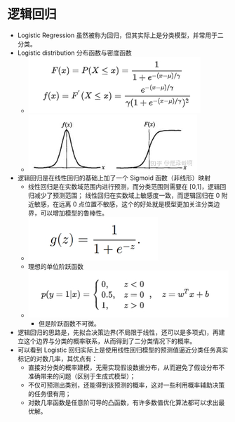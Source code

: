 # 逻辑回归
- Logistic Regression 虽然被称为回归，但其实际上是分类模型，并常用于二分类。
- Logistic distribution 分布函数与密度函数
  - ![img.png](img.png)
  - ![img_1.png](img_1.png)
- 逻辑回归是在线性回归的基础上加了一个 Sigmoid 函数（非线形）映射
  - 线性回归是在实数域范围内进行预测，而分类范围则需要在 [0,1]，逻辑回归减少了预测范围；
线性回归在实数域上敏感度一致，而逻辑回归在 0 附近敏感，在远离 0 点位置不敏感，这个的好处就是模型更加关注分类边界，可以增加模型的鲁棒性。
  - ![img_2.png](img_2.png)
  - 理想的单位阶跃函数
  - ![img_3.png](img_3.png)
    - 但是阶跃函数不可微。
- 逻辑回归的思路是，先拟合决策边界(不局限于线性，还可以是多项式)，再建立这个边界与分类的概率联系，从而得到了二分类情况下的概率。
- 可以看到 Logistic 回归实际上是使用线性回归模型的预测值逼近分类任务真实标记的对数几率，其优点有：
  - 直接对分类的概率建模，无需实现假设数据分布，从而避免了假设分布不准确带来的问题（区别于生成式模型）； 
  - 不仅可预测出类别，还能得到该预测的概率，这对一些利用概率辅助决策的任务很有用；
  - 对数几率函数是任意阶可导的凸函数，有许多数值优化算法都可以求出最优解。
